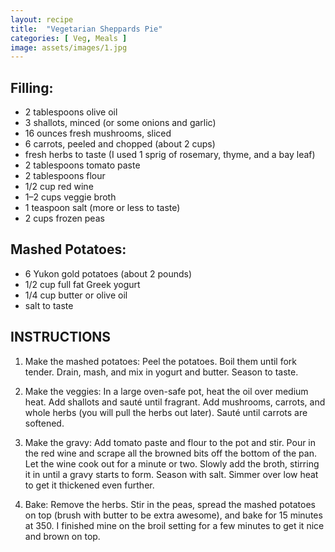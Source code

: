 ```yaml
---
layout: recipe
title:  "Vegetarian Sheppards Pie"
categories: [ Veg, Meals ]
image: assets/images/1.jpg
---
```

## Filling:

- 2 tablespoons olive oil
- 3 shallots, minced (or some onions and garlic)
- 16 ounces fresh mushrooms, sliced
- 6 carrots, peeled and chopped (about 2 cups)
- fresh herbs to taste (I used 1 sprig of rosemary, thyme, and a bay leaf)
- 2 tablespoons tomato paste
- 2 tablespoons flour
- 1/2 cup red wine
- 1–2 cups veggie broth
- 1 teaspoon salt (more or less to taste)
- 2 cups frozen peas

## Mashed Potatoes:

- 6 Yukon gold potatoes (about 2 pounds)
- 1/2 cup full fat Greek yogurt
- 1/4 cup butter or olive oil
- salt to taste

## INSTRUCTIONS

1. Make the mashed potatoes: Peel the potatoes. Boil them until fork tender. Drain, mash, and mix in yogurt and butter. Season to taste.

2. Make the veggies: In a large oven-safe pot, heat the oil over medium heat. Add shallots and sauté until fragrant. Add mushrooms, carrots, and whole herbs (you will pull the herbs out later). Sauté until carrots are softened.

3. Make the gravy: Add tomato paste and flour to the pot and stir. Pour in the red wine and scrape all the browned bits off the bottom of the pan. Let the wine cook out for a minute or two. Slowly add the broth, stirring it in until a gravy starts to form. Season with salt. Simmer over low heat to get it thickened even further.

4. Bake: Remove the herbs. Stir in the peas, spread the mashed potatoes on top (brush with butter to be extra awesome), and bake for 15 minutes at 350. I finished mine on the broil setting for a few minutes to get it nice and brown on top.